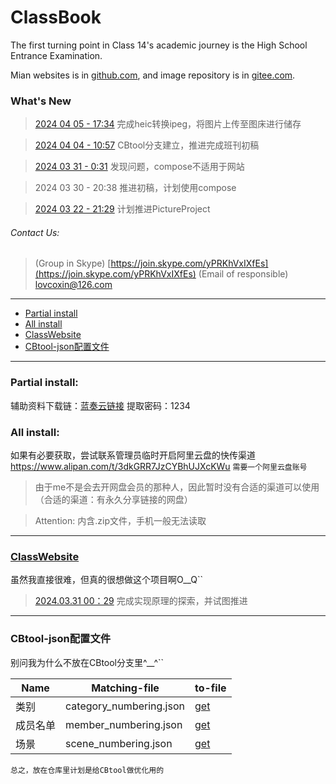 # ClassBook
The first turning point in Class 14's academic journey is the High School Entrance Examination.

Mian websites is in [github.com](https://github.com/lovcoxin/classbook), and image repository is in [gitee.com](https://gitee.com/lycolovcoxin/classbook).

### What's New
> [2024 04 05 - 17:34](/log/20240504.log) 完成heic转换ipeg，将图片上传至图床进行储存

> [2024 04 04 - 10:57](/log/20240404.log) CBtool分支建立，推进完成班刊初稿

> [2024 03 31 - 0:31](/log/20240331.log) 发现问题，compose不适用于网站

> 2024 03 30 - 20:38 推进初稿，计划使用compose

> [2024 03 22 - 21:29](/log/20240322.log) 计划推进PictureProject



###### Contact Us: 
> (Group in Skype) [https://join.skype.com/yPRKhVxIXfEs](https://join.skype.com/yPRKhVxIXfEs)
> (Email of responsible) lovcoxin@126.com

---

  * [Partial install](#partial-install)
  * [All install](#all-install)
  * [ClassWebsite](#classwebsite)
  * [CBtool-json配置文件](#CBtool-json配置文件)

---

### Partial install:
辅助资料下载链：[蓝奏云链接](https://lovcoxin.lanzout.com/iAFYx1qvfjfi)
提取密码：1234

### All install:
如果有必要获取，尝试联系管理员临时开启阿里云盘的快传渠道 https://www.alipan.com/t/3dkGRR7JzCYBhUJXcKWu
`需要一个阿里云盘账号`

> 由于me不是会去开网盘会员的那种人，因此暂时没有合适的渠道可以使用（合适的渠道：有永久分享链接的网盘）

> Attention: 内含.zip文件，手机一般无法读取

---

### [ClassWebsite](https://lxxgd.github.io/)
虽然我直接很难，但真的很想做这个项目啊O__Q``
> [2024.03.31 00：29]() 完成实现原理的探索，并试图推进

---

### CBtool-json配置文件
别问我为什么不放在CBtool分支里^__^``

| Name | Matching-file | to-file |
| --- | --- | --- |
| 类别 | category_numbering.json | [get](https://github.com/lovcoxin/ClassBook/blob/main/category_numbering.json)
| 成员名单 | member_numbering.json | [get](https://github.com/lovcoxin/ClassBook/blob/main/member_numbering.json)
| 场景 | scene_numbering.json | [get](https://github.com/lovcoxin/ClassBook/blob/main/scene_numbering.json)

`总之，放在仓库里计划是给CBtool做优化用的`
